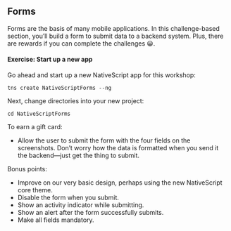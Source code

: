 ## Forms

Forms are the basis of many mobile applications. In this challenge-based section, you’ll build a form to submit data to a backend system. Plus, there are rewards if you can complete the challenges 😀.

<h4 class="exercise-start">
    <b>Exercise</b>: Start up a new app
</h4>

Go ahead and start up a new NativeScript app for this workshop:

```
tns create NativeScriptForms --ng
```

Next, change directories into your new project:

```
cd NativeScriptForms
```

<div class="exercise-end"></div>

To earn a gift card:
  - Allow the user to submit the form with the four fields on the screenshots. Don’t worry how the data is formatted when you send it the backend—just get the thing to submit.

Bonus points:
  - Improve on our very basic design, perhaps using the new NativeScript core theme.
  - Disable the form when you submit.
  - Show an activity indicator while submitting.
  - Show an alert after the form successfully submits.
  - Make all fields mandatory.